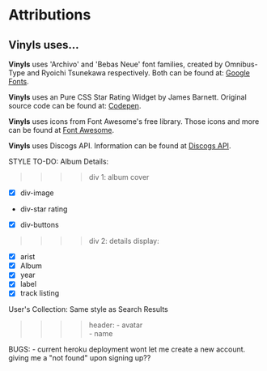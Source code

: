 # Attributions

## Vinyls uses... 
  
**Vinyls** uses 'Archivo' and 'Bebas Neue' font families, created by Omnibus-Type and Ryoichi Tsunekawa respectively. 
Both can be found at: [Google Fonts](https://fonts.google.com/share?selection.family=Archivo%7CBebas%20Neue).

**Vinyls** uses an Pure CSS Star Rating Widget by James Barnett. 
Original source code can be found at: [Codepen](https://codepen.io/jamesbarnett/pen/najzYK).

**Vinyls** uses icons from Font Awesome's free library. 
Those icons and more can be found at [Font Awesome](https://fontawesome.com/).



**Vinyls** uses Discogs API.
Information can be found at [Discogs API](https://www.discogs.com/developers).


STYLE TO-DO:
Album Details:
>>>>div 1: album cover
- [x] div-image
- div-star rating
- [x] div-buttons
    
>>>>div 2: details
    display:
- [x] arist
- [x] Album
- [x] year
- [x] label
- [x] track listing
      
User's Collection:
Same style as Search Results
>>>>header:
    - avatar       
    - name  

BUGS:
    - current heroku deployment wont let me create a new account. giving me a "not found" upon signing up??
